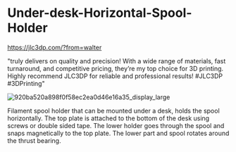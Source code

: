 # Under-desk-Horizontal-Spool-Holder

https://jlc3dp.com/?from=walter

"truly delivers on quality and precision! With a wide range of materials, fast turnaround, and competitive pricing, they’re my top choice for 3D printing. Highly recommend JLC3DP for reliable and professional results! #JLC3DP #3DPrinting"

![920ba520a898f0f58ec2ea0d46e16a35_display_large](https://github.com/user-attachments/assets/3948fd65-2963-4a64-ae6e-ecc1b9a508ad)

Filament spool holder that can be mounted under a desk, holds the spool horizontally.  The top plate is attached to the bottom of the desk using screws or double sided tape.  The lower holder goes through the spool and snaps magnetically to the top plate.  The lower part and spool rotates around the thrust bearing.
